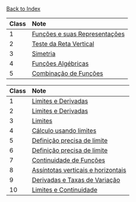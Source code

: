 [Back to Index](https://marcielbp.github.io/Calculus/)

| Class | Note |
| :---- | :---- |
| 1 | [Funções e suas Representações](https://marcielbp.github.io/Calculus/funcoes/07-08-19-funcoes-e-suas-representacoes) |
| 2 | [Teste da Reta Vertical](https://marcielbp.github.io/Calculus/funcoes/12-08-19-teste-da-reta-vertical) |
| 3 | [Simetria](https://marcielbp.github.io/Calculus/funcoes/13-8-19-simetria) |
| 4 | [Funções Algébricas](https://marcielbp.github.io/Calculus/funcoes/14-08-08-funcoes-algebricas) |
| 5 | [Combinação de Funções](https://marcielbp.github.io/Calculus/funcoes/20-08-19-combinacao-de-funcoes) |

| Class | Note |
| :---- | :---- |
| 1 | [Limites e Derivadas](https://marcielbp.github.io/Calculus/limites/02-09-19-limites-e-derrivadas) |
| 2 | [Limites e Derivadas](https://marcielbp.github.io/Calculus/limites/03-09-19-limites-e-derrivadas) |
| 3 | [Limites](https://marcielbp.github.io/Calculus/limites/09-09-19-limites) |
| 4 | [Cálculo usando limites](https://marcielbp.github.io/Calculus/limites/10-09-19-calculos-usando-propriedades-dos-limites) |
| 5 | [Definição precisa de limite](https://marcielbp.github.io/Calculus/limites/16-09-19-definicao-precisa-de-limite) |
| 6 | [Definição precisa de limite](https://marcielbp.github.io/Calculus/limites/17-09-19-definicao-precisa-de-limite) |
| 7 | [Continuidade de Funções](https://marcielbp.github.io/Calculus/limites/18-09-19-continuidade-de-funcoes) |
| 8 | [Assíntotas verticais e horizontais](https://marcielbp.github.io/Calculus/limites/23-09-19-assintotas-verticais-e-horizontais) |
| 9 | [Derivadas e Taxas de Variação](https://marcielbp.github.io/Calculus/limites/24-09-19-derivadas-e-taxa-de-variacao) |
| 10 | [Limites e Continuidade](https://marcielbp.github.io/Calculus/limites/25-09-19-limites-e-continuidade) |
